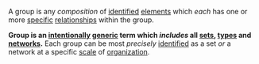 A group is any *composition* of [identified](https://github.com/gcassel/Modular-Organization-Terminology/blob/master/terms/identify.md) [elements](https://github.com/gcassel/Modular-Organization-Terminology/blob/master/terms/element.md) which *each* has one or more [specific](https://github.com/gcassel/Modular-Organization-Terminology/blob/master/terms/specific.md) [relationships](https://github.com/gcassel/Modular-Organization-Terminology/blob/master/terms/relationships.md) within the group. 

**Group is an [intentionally](https://github.com/gcassel/Modular-Organization-Terminology/blob/master/terms/intention.md) [generic](https://github.com/gcassel/Modular-Organization-Terminology/blob/master/terms/generic.md) term which *includes* all [sets](https://github.com/gcassel/Modular-Organization-Terminology/blob/master/terms/set.md), [types](https://github.com/gcassel/Modular-Organization-Terminology/blob/master/terms/type.md) and [networks](https://github.com/gcassel/Modular-Organization-Terminology/blob/master/terms/network.md).**  Each group can be most *precisely* [identified](https://github.com/gcassel/Modular-Organization-Terminology/blob/master/terms/identify.md) as a set *or* a network at a specific [scale](https://github.com/gcassel/Modular-Organization-Terminology/blob/master/terms/scale.md) of [organization](https://github.com/gcassel/Modular-Organization-Terminology/blob/master/terms/organization.md).

